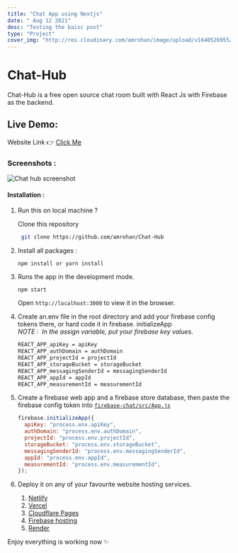 ```yaml
---
title: "Chat App using Nextjs"
date: " Aug 12 2021"
desc: "Testing the baisc post"
type: "Project"
cover_img: "http://res.cloudinary.com/amrohan/image/upload/v1640526955/Images/fpjrbdyezijnsw0mn6ex.jpg"
---
```


# Chat-Hub

Chat-Hub is a free open source chat room built with React Js with Firebase as the backend.

## Live Demo:

Website Link 👉 [Click Me](https://chat-hub.rohan.ml)

### Screenshots :

![Chat hub screenshot](/Images/chathub.webp)

#### Installation :

1. Run this on local machine ?

   Clone this repository

   ```bash
    git clone https://github.com/amrohan/Chat-Hub
   ```

2. Install all packages :

   `npm install or yarn install`

3. Runs the app in the development mode.

   `npm start`

   Open `http://localhost:3000` to view it in the browser.

4. Create an.env file in the root directory and add your firebase config tokens there, or hard code it in firebase. initializeApp <br/>
   _NOTE :&nbsp; In the assign variable, put your firebase key values._

   ```txt
   REACT_APP_apiKey = apiKey
   REACT_APP_authDomain = authDomain
   REACT_APP_projectId = projectId
   REACT_APP_storageBucket = storageBucket
   REACT_APP_messagingSenderId = messagingSenderId
   REACT_APP_appId = appId
   REACT_APP_measurementId = measurementId
   ```

5. Create a firebase web app and a firebase store database, then paste the firebase config token into [`firebase-chat/src/App.js`](src/App.js#L12)

   ```js
   firebase.initializeApp({
     apiKey: "process.env.apiKey",
     authDomain: "process.env.authDomain",
     projectId: "process.env.projectId",
     storageBucket: "process.env.storageBucket",
     messagingSenderId: "process.env.messagingSenderId",
     appId: "process.env.appId",
     measurementId: "process.env.measurementId",
   });
   ```

6. Deploy it on any of your favourite website hosting services.
   1. [Netlify](https://netlify.com)
   2. [Vercel](https://vercel.com)
   3. [Cloudflare Pages](https://pages.cloudflare.com/)
   4. [Firebase hosting](https://firebase.google.com/)
   5. [Render](https://render.com/)

Enjoy everything is working now ✨
